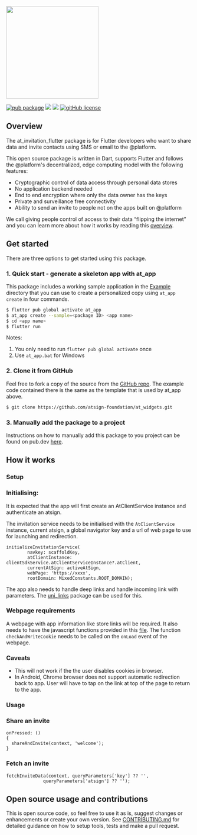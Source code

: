 <img width=250px src="https://atsign.dev/assets/img/@platform_logo_grey.svg?sanitize=true">


[![pub package](https://img.shields.io/pub/v/at_invitation_flutter)](https://pub.dev/packages/at_invitation_flutter) [![](https://img.shields.io/static/v1?label=Backend&message=@Platform&color=<COLOR>)](https://atsign.dev) [![](https://img.shields.io/static/v1?label=Publisher&message=The%20@%20Company&color=F05E3E)](https://atsign.com) [![gitHub license](https://img.shields.io/badge/license-BSD3-blue.svg)](./LICENSE)


## Overview
The at_invitation_flutter package is for Flutter developers who want to share data and invite contacts using SMS or email to the @platform.


This open source package is written in Dart, supports Flutter and follows the @‎platform's decentralized, edge computing model with the following features: 
- Cryptographic control of data access through personal data stores
- No application backend needed
- End to end encryption where only the data owner has the keys
- Private and surveillance free connectivity
- Ability to send an invite to people not on the apps built on @‎platform

We call giving people control of access to their data “flipping the internet” and you can learn more about how it works by reading this [overview](https://atsign.dev/docs/overview/).

## Get started
There are three options to get started using this package.

### 1. Quick start - generate a skeleton app with at_app
This package includes a working sample application in the [Example](https://github.com/atsign-foundation/at_widgets/tree/trunk/at_invitation_flutter/example) directory that you can use to create a personalized copy using ```at_app create``` in four commands.

```sh
$ flutter pub global activate at_app 
$ at_app create --sample=<package ID> <app name> 
$ cd <app name>
$ flutter run
```
Notes: 
1. You only need to run ```flutter pub global activate``` once
2. Use ```at_app.bat``` for Windows

### 2. Clone it from GitHub
Feel free to fork a copy of the source from the [GitHub repo](https://github.com/atsign-foundation/at_widgets). The example code contained there is the same as the template that is used by at_app above.

```sh
$ git clone https://github.com/atsign-foundation/at_widgets.git
```

### 3. Manually add the package to a project

Instructions on how to manually add this package to you project can be found on pub.dev [here](https://pub.dev/packages/at_invitation_flutter/install).

## How it works

### Setup
### Initialising:
It is expected that the app will first create an AtClientService instance and authenticate an atsign.

The invitation service needs to be initialised with the `AtClientService` instance, current atsign, a global navigator key and a url of web page to use for launching and redirection.

```
initializeInvitationService(
        navkey: scaffoldKey,
        atClientInstance: clientSdkService.atClientServiceInstance?.atClient,
        currentAtSign: activeAtSign,
        webPage: 'https://xxxx',
        rootDomain: MixedConstants.ROOT_DOMAIN);
```

The app also needs to handle deep links and handle incoming link with parameters.
The [uni_links](https://pub.dev/packages/uni_links) package can be used for this.

### Webpage requirements
A webpage with app information like store links will be required. It also needs to have the javascript functions provided in this [file](https://github.com/atsign-foundation/at_widgets/tree/trunk/at_invitation_flutter/webpage_content/cookieManager.js). The function `checkAndWriteCookie` needs to be called on the `onLoad` event of the webpage.

### Caveats
- This will not work if the the user disables cookies in browser.
- In Android, Chrome browser does not support automatic redirection back to app. User will have to tap on the link at top of the page to return to the app.
  
### Usage

### Share an invite
```
onPressed: () 
{
  shareAndInvite(context, 'welcome');
}
```

### Fetch an invite
```
fetchInviteData(context, queryParameters['key'] ?? '',
              queryParameters['atsign'] ?? '');
```


## Open source usage and contributions

This is open source code, so feel free to use it as is, suggest changes or enhancements or create your own version. See [CONTRIBUTING.md](https://github.com/atsign-foundation/at_widgets/blob/trunk/CONTRIBUTING.md) for detailed guidance on how to setup tools, tests and make a pull request.

